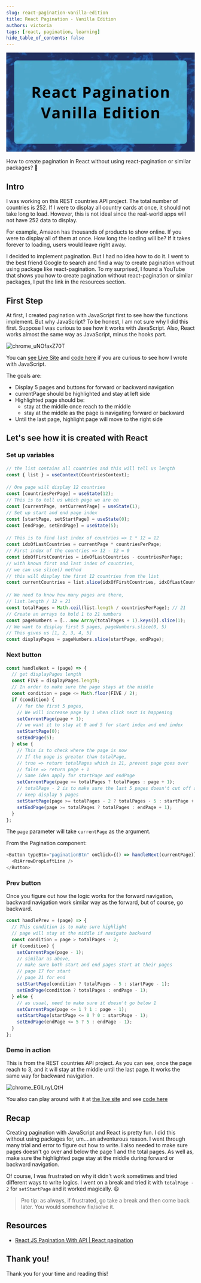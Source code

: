 ```yaml
---
slug: react-pagination-vanilla-edition
title: React Pagination - Vanilla Edition
authors: victoria
tags: [react, pagination, learning]
hide_table_of_contents: false
---
```


![react pagination vanilla edition](./react-pagination-vanilla-edition.webp)

How to create pagination in React without using react-pagination or similar packages? 🤔

<!--truncate-->

## Intro

I was working on this REST countries API project. The total number of countries is 252. If I were to display all country cards at once, it should not take long to load. However, this is not ideal since the real-world apps will not have 252 data to display.

For example, Amazon has thousands of products to show online. If you were to display all of them at once. How long the loading will be? If it takes forever to loading, users would leave right away.

I decided to implement pagination. But I had no idea how to do it. I went to the best friend Google to search and find a way to create pagination without using package like react-pagination. To my surprised, I found a YouTube that shows you how to create pagination without react-pagination or similar packages, I put the link in the resources section.

## First Step

At first, I created pagination with JavaScript first to see how the functions implement. But why JavaScript? To be honest, I am not sure why I did this first. Suppose I was curious to see how it works with JavaScript. Also, React works almost the same way as JavaScript, minus the hooks part.

![chrome_uNOfaxZ70T](https://user-images.githubusercontent.com/35031228/179285865-d17c5340-1316-4301-9943-8b3d5a42af22.gif)

You can [see Live Site](https://victoriacheng15.github.io/pagination-changing-demo/) and [code here](https://github.com/victoriacheng15/pagination-changing-demo/blob/main/script.js) if you are curious to see how I wrote with JavaScript.

The goals are:

- Display 5 pages and buttons for forward or backward navigation
- currentPage should be highlighted and stay at left side
- Highlighted page should be:
  - stay at the middle once reach to the middle
  - stay at the middle as the page is navigating forward or backward
- Until the last page, highlight page will move to the right side

## Let's see how it is created with React

### Set up variables

```js
// the list contains all countries and this will tell us length
const { list } = useContext(CountriesContext);

// One page will display 12 countries
const [countriesPerPage] = useState(12);
// This is to tell us which page we are on
const [currentPage, setCurrentPage] = useState(1);
// Set up start and end page index
const [startPage, setStartPage] = useState(0);
const [endPage, setEndPage] = useState(5);

// This is to find last index of countries => 1 * 12 = 12
const idxOfLastCountries = currentPage * countriesPerPage;
// First index of the countries => 12 - 12 = 0
const idxOfFirstCountries = idxOfLastCountries - countriesPerPage;
// with known first and last index of countries,
// we can use slice() method
// this will display the first 12 countries from the list
const currentCountries = list.slice(idxOfFirstCountries, idxOfLastCountries);

// We need to know how many pages are there,
// list.length / 12 = 21
const totalPages = Math.ceil(list.length / countriesPerPage); // 21
// Create an arrays to hold 1 to 21 numbers
const pageNumbers = [...new Array(totalPages + 1).keys()].slice(1);
// We want to display first 5 pages, pageNumbers.slice(0, 5)
// This gives us [1, 2, 3, 4, 5]
const displayPages = pageNumbers.slice(startPage, endPage);
```

### Next button

```js
const handleNext = (page) => {
  // get displayPages length
  const FIVE = displayPages.length;
  // In order to make sure the page stays at the middle
  const condition = page <= Math.floor(FIVE / 2);
  if (condition) {
    // for the first 5 pages,
    // We will increase page by 1 when click next is happening
    setCurrentPage(page + 1);
    // we want it to stay at 0 and 5 for start index and end index
    setStartPage(0);
    setEndPage(5);
  } else {
    // This is to check where the page is now
    // If the page is greater than totalPage,
    // true => return totalPages which is 21, prevent page goes over
    // false => return page + 1
    // Same idea apply for startPage and endPage
    setCurrentPage(page >= totalPages ? totalPages : page + 1);
    // totalPage - 2 is to make sure the last 5 pages doesn't cut off and
    // keep display 5 pages
    setStartPage(page >= totalPages - 2 ? totalPages - 5 : startPage + 1);
    setEndPage(page >= totalPages ? totalPages : endPage + 1);
  }
};
```

The `page` parameter will take `currentPage` as the argument.

From the Pagination component:

```js
<Button typeBtn="paginationBtn" onClick={() => handleNext(currentPage)}>
  <RiArrowDropLeftLine />
</Button>
```

### Prev button

Once you figure out how the logic works for the forward navigation, backward navigation work similar way as the forward, but of course, go backward.

```js
const handlePrev = (page) => {
  // This condition is to make sure highlight
  // page will stay at the middle if navigate backward
  const condition = page > totalPages - 2;
  if (condition) {
    setCurrentPage(page - 1);
    // similar as above,
    // make sure both start and end pages start at their pages
    // page 17 for start
    // page 21 for end
    setStartPage(condition ? totalPages - 5 : startPage - 1);
    setEndPage(condition ? totalPages : endPage - 1);
  } else {
    // as usual, need to make sure it doesn't go below 1
    setCurrentPage(page <= 1 ? 1 : page - 1);
    setStartPage(startPage <= 0 ? 0 : startPage - 1);
    setEndPage(endPage <= 5 ? 5 : endPage - 1);
  }
};
```

### Demo in action

This is from the REST countries API project. As you can see, once the page reach to 3, and it will stay at the middle until the last page. It works the same way for backward navigation.

![chrome_EGlLnyLQtH](https://user-images.githubusercontent.com/35031228/200416148-7992f61a-930f-4631-bb93-8d4d9fe9f215.gif)

You also can play around with it at [the live site](https://fem-rest-countries-api-vc.vercel.app/) and see [code here](https://github.com/victoriacheng15/fem-rest-countries-api/blob/main/src/context/PaginationContext.jsx)

## Recap

Creating pagination with JavaScript and React is pretty fun. I did this without using packages for, um....an adventurous reason. I went through many trial and error to figure out how to write. I also needed to make sure pages doesn't go over and below the page 1 and the total pages. As well as, make sure the highlighted page stay at the middle during forward or backward navigation.

Of course, I was frustrated on why it didn't work sometimes and tried different ways to write logics. I went on a break and tried it with `totalPage - 2` for `setStartPage` and it worked magically. 😆

> Pro tip: as always, if frustrated, go take a break and then come back later. You would somehow fix/solve it.

## Resources

- [React JS Pagination With API | React pagination](https://www.youtube.com/watch?v=FHBXhBtA1Dg)

## Thank you!

Thank you for your time and reading this!
